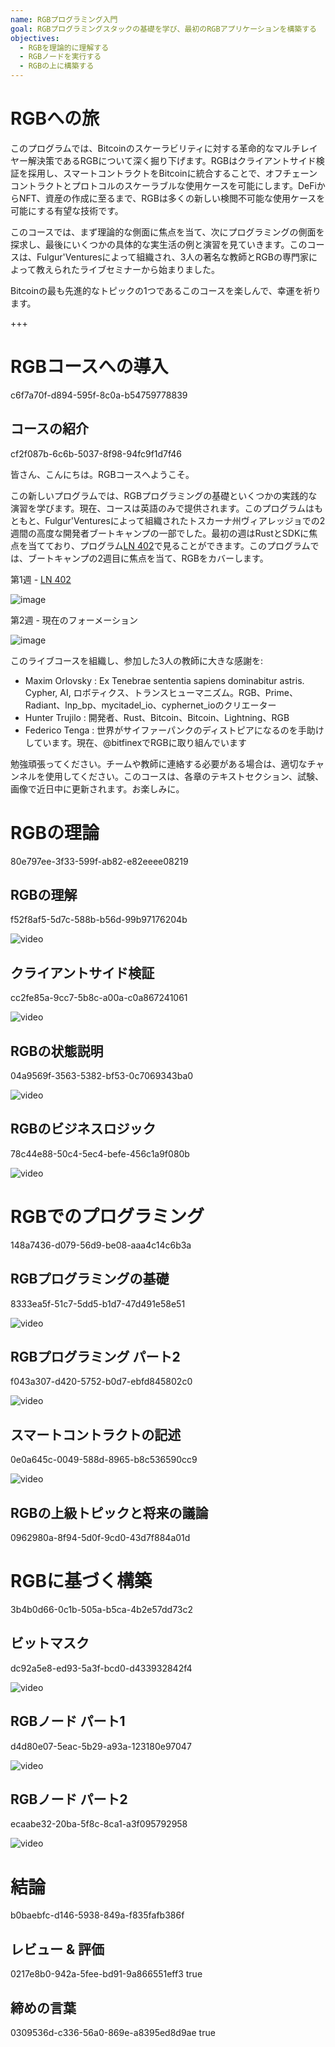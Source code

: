 ```yaml
---
name: RGBプログラミング入門
goal: RGBプログラミングスタックの基礎を学び、最初のRGBアプリケーションを構築する
objectives:
  - RGBを理論的に理解する
  - RGBノードを実行する
  - RGBの上に構築する
---
```


# RGBへの旅

このプログラムでは、Bitcoinのスケーラビリティに対する革命的なマルチレイヤー解決策であるRGBについて深く掘り下げます。RGBはクライアントサイド検証を採用し、スマートコントラクトをBitcoinに統合することで、オフチェーンコントラクトとプロトコルのスケーラブルな使用ケースを可能にします。DeFiからNFT、資産の作成に至るまで、RGBは多くの新しい検閲不可能な使用ケースを可能にする有望な技術です。

このコースでは、まず理論的な側面に焦点を当て、次にプログラミングの側面を探求し、最後にいくつかの具体的な実生活の例と演習を見ていきます。このコースは、Fulgur'Venturesによって組織され、3人の著名な教師とRGBの専門家によって教えられたライブセミナーから始まりました。

Bitcoinの最も先進的なトピックの1つであるこのコースを楽しんで、幸運を祈ります。

+++

# RGBコースへの導入
<partId>c6f7a70f-d894-595f-8c0a-b54759778839</partId>

## コースの紹介
<chapterId>cf2f087b-6c6b-5037-8f98-94fc9f1d7f46</chapterId>

皆さん、こんにちは。RGBコースへようこそ。

この新しいプログラムでは、RGBプログラミングの基礎といくつかの実践的な演習を学びます。現在、コースは英語のみで提供されます。このプログラムはもともと、Fulgur'Venturesによって組織されたトスカーナ州ヴィアレッジョでの2週間の高度な開発者ブートキャンプの一部でした。最初の週はRustとSDKに焦点を当てており、プログラム[LN 402](https://planb.network/courses/ln402)で見ることができます。このプログラムでは、ブートキャンプの2週目に焦点を当て、RGBをカバーします。

第1週 - [LN 402](https://planb.network/courses/ln402)

![image](assets/image/1.webp)

第2週 - 現在のフォーメーション

![image](assets/image/2.webp)

このライブコースを組織し、参加した3人の教師に大きな感謝を:

- Maxim Orlovsky : Ex Tenebrae sententia sapiens dominabitur astris. Cypher, AI, ロボティクス、トランスヒューマニズム。RGB、Prime、Radiant、lnp_bp、mycitadel_io、cyphernet_ioのクリエーター
- Hunter Trujilo : 開発者、Rust、Bitcoin、Bitcoin、Lightning、RGB
- Federico Tenga : 世界がサイファーパンクのディストピアになるのを手助けしています。現在、@bitfinexでRGBに取り組んでいます

勉強頑張ってください。チームや教師に連絡する必要がある場合は、適切なチャンネルを使用してください。このコースは、各章のテキストセクション、試験、画像で近日中に更新されます。お楽しみに。

# RGBの理論
<partId>80e797ee-3f33-599f-ab82-e82eeee08219</partId>

## RGBの理解
<chapterId>f52f8af5-5d7c-588b-b56d-99b97176204b</chapterId>

![video](https://youtu.be/AF2XbifPGXM)

## クライアントサイド検証
<chapterId>cc2fe85a-9cc7-5b8c-a00a-c0a867241061</chapterId>

![video](https://youtu.be/FS6PDprWl5Q)

## RGBの状態説明
<chapterId>04a9569f-3563-5382-bf53-0c7069343ba0</chapterId>

![video](https://youtu.be/tmAVdyXGmj4)

## RGBのビジネスロジック
<chapterId>78c44e88-50c4-5ec4-befe-456c1a9f080b</chapterId>

![video](https://youtu.be/lUTjeuM0oTA)

# RGBでのプログラミング
<partId>148a7436-d079-56d9-be08-aaa4c14c6b3a</partId>

## RGBプログラミングの基礎
<chapterId>8333ea5f-51c7-5dd5-b1d7-47d491e58e51</chapterId>

![video](https://youtu.be/Uo1UoxiImsI)

## RGBプログラミング パート2
<chapterId>f043a307-d420-5752-b0d7-ebfd845802c0</chapterId>

![video](https://youtu.be/sVoKIi-1XbY)

## スマートコントラクトの記述
<chapterId>0e0a645c-0049-588d-8965-b8c536590cc9</chapterId>

![video](https://youtu.be/GRwS-NvWF3I)

## RGBの上級トピックと将来の議論
<chapterId>0962980a-8f94-5d0f-9cd0-43d7f884a01d</chapterId>
# RGBに基づく構築
<partId>3b4b0d66-0c1b-505a-b5ca-4b2e57dd73c2</partId>

## ビットマスク
<chapterId>dc92a5e8-ed93-5a3f-bcd0-d433932842f4</chapterId>

![video](https://youtu.be/nbUtV8GOR_U)

## RGBノード パート1
<chapterId>d4d80e07-5eac-5b29-a93a-123180e97047</chapterId>

![video](https://youtu.be/5iAhsgCSL3U)

## RGBノード パート2
<chapterId>ecaabe32-20ba-5f8c-8ca1-a3f095792958</chapterId>

![video](https://youtu.be/piQQH4Q2nr0)

# 結論
<partId>b0baebfc-d146-5938-849a-f835fafb386f</partId>



## レビュー & 評価
<chapterId>0217e8b0-942a-5fee-bd91-9a866551eff3</chapterId>
<isCourseReview>true</isCourseReview>

## 締めの言葉
<chapterId>0309536d-c336-56a0-869e-a8395ed8d9ae</chapterId>
<isCourseConclusion>true</isCourseConclusion>
